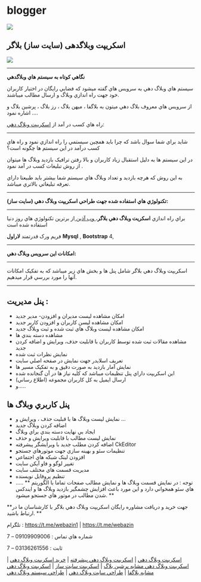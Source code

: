# blogger
![](https://webazin.net/wp-content/uploads/2017/10/logo.png)

## اسکریپت وبلاگدهی (سایت ساز) بلاگر

![](https://webazin.net/wp-content/uploads/2019/09/web-600x600.jpg)


------------


**نگاهي کوتاه به سيستم هاي وبلاگدهي**

سيستم هاي وبلاگ دهي به سرويس هاي گفته ميشود که فضايي رايگان در اختيار کاربران خود جهت راه اندازي وبلاگ و ارسال مطالب ميباشند.

از سرويس هاي معروف بلاگ دهي ميتون به بلاگفا ، ميهن بلاگ ، رز بلاگ ، پرشين بلاگ و … اشاره نمود.

راه هاي کسب در آمد از [اسکريپت وبلاگ دهي](https://webazin.net/%d8%a7%d8%b3%da%a9%d8%b1%db%8c%d9%be%d8%aa-%d9%88%d8%a8%d9%84%d8%a7%da%af%d8%af%d9%87%db%8c-%d8%a8%d9%84%d8%a7%da%af%d8%b1/ "اسکريپت وبلاگ دهي"):

------------

شايد براي شما سوال باشد که چرا بايد همچين سيستمي را راه اندازي نمود و راه هاي کسب درآمد در اين سيستم ها چگونه است؟

در اين سيستم ها به دليل استقبال زياد کاربران  و بالا رفتن ترافيک بازديد وبلاگ ها ميتوان از روش تبليغات کسب در آمد نمود .

به اين روش که هرچه بازديد و تعداد وبلاگ هاي سيستم شما بيشتر بايد طبيعتا داراي تعرفه تبليغاتي بالاتري ميباشد.

------------


**تکنولوژي هاي استفاده شده جهت طراحي اسکريپت وبلاگ دهي (سايت ساز):**

------------


براي راه اندازي **اسکريت وبلاگ دهي بلاگر**،[ وب آذين ](https://webazin.net " وب آذين ")از برترين تکنولوژي هاي روز دنيا استفاده شده است


فريم ورک قدرتمند **لاراول**  **Mysql** , **Bootstrap** 4,


------------


**امکانات اين سرويس وبلاگ دهي:**

------------


اسکريپت وبلاگ دهي بلاگر شامل پنل ها و  بخش هاي زير ميباشد که به تفکيک امکانات آنها را مورد بررسي قرار ميدهيم.


------------


## پنل مديريت :

- امکان مشاهده ليست مديران و افزودن-  مدير جديد
- امکان مشاهده ليسن کاربران و افزودن کاربر جديد
- امکان مشاهده ليست وبلاگ هاي ثبت شده و ثبت وبلاگ جديد
- مشاهده دسته بندي ها
- مشاهده مقالات ثبت شده توسط کاربران با قابليت حذف، ويرايش و اضافه کردن جديد
- نمايش نظرات ثبت شده
- تعريف اسلايدر جهت نمايش در صفحه اصلي سايت
- نمايش آمار بازديد به صورت دقيق و به تفکيک مسير ها
- اين اسکريپت داراي پنل تنظيمات ميباشد که کليه نياز ها در آن گنجانده شده
- ارسال ايميل به کل کاربران مجموعه (اطلاع رساني)
- و…..

## پنل کاربري وبلاگ ها

- نمايش ليست وبلاگ ها با قبليت حذف ، ويرايش و …
- اضافه کردن وبلاگ جديد
- ايجاد بي نهايت دسته بندي براي وبلاگ
- نمايش ليست مطالب با قابليت ويرايش و حذف
- اضافه کردن مطلب جديد با ويرايشگر پيشرفته CkEditor
- تنظيمات سئو و بهينه سازي جهت موتورهاي جستجو
- افزودن لينک شبکه هاي اجتماعي
- تغيير لوگو و فاو آيکن سايت
- مديريت قسمت هاي مختلف سايت
- تنظيم پروفايل نويسنده
- …..
**
توجه : در نمايش قسمت وبلاگ ها و نمايش مطالب صفحات تماما با الگوريتم هاي سئو همخواني دارد و اين مورد باعث افزايش چشمگير بازديد وبلاگ ها و ايندکس شدن مطالب در موتور هاي جستجو ميشود.
**

**جهت خريد و دريافت مشاوره رايگان اسکريپت وبلاگ دهي بلاگر با کارشناسان ما در ارتباط باشيد.
**

تلگرام :                  https://t.me/webazin1   |  https://t.me/webazin


شماره هاي تماس : 09109909006 – 7


ثابت :                    03136261556 – 7


[اسکريپت وبلاگ دهي](https://webazin.net/%d8%a7%d8%b3%da%a9%d8%b1%db%8c%d9%be%d8%aa-%d9%88%d8%a8%d9%84%d8%a7%da%af%d8%af%d9%87%db%8c-%d8%a8%d9%84%d8%a7%da%af%d8%b1/ "اسکريپت وبلاگ دهي") |  [اسکريپت وبلاگ دهي پيشرفته](https://webazin.net/%d8%a7%d8%b3%da%a9%d8%b1%db%8c%d9%be%d8%aa-%d9%88%d8%a8%d9%84%d8%a7%da%af%d8%af%d9%87%db%8c-%d8%a8%d9%84%d8%a7%da%af%d8%b1/ "اسکريپت وبلاگ دهي پيشرفته") | [خريد اسکريپت وبلاگ دهي](https://webazin.net/%d8%a7%d8%b3%da%a9%d8%b1%db%8c%d9%be%d8%aa-%d9%88%d8%a8%d9%84%d8%a7%da%af%d8%af%d9%87%db%8c-%d8%a8%d9%84%d8%a7%da%af%d8%b1/ "خريد اسکريپت وبلاگ دهي") |
[اسکريپت وبلاگ دهي مشابه پرشين بلاگ](https://webazin.net/%d8%a7%d8%b3%da%a9%d8%b1%db%8c%d9%be%d8%aa-%d9%88%d8%a8%d9%84%d8%a7%da%af%d8%af%d9%87%db%8c-%d8%a8%d9%84%d8%a7%da%af%d8%b1/ "اسکريپت وبلاگ دهي مشابه پرشين بلاگ") | [اسکريپت سايت ساز](https://webazin.net/%d8%a7%d8%b3%da%a9%d8%b1%db%8c%d9%be%d8%aa-%d9%88%d8%a8%d9%84%d8%a7%da%af%d8%af%d9%87%db%8c-%d8%a8%d9%84%d8%a7%da%af%d8%b1/ "اسکريپت سايت ساز") | [اسکريپت وبلاگ دهي مشابه بلاگفا](https://webazin.net/%d8%a7%d8%b3%da%a9%d8%b1%db%8c%d9%be%d8%aa-%d9%88%d8%a8%d9%84%d8%a7%da%af%d8%af%d9%87%db%8c-%d8%a8%d9%84%d8%a7%da%af%d8%b1/ "اسکريپت وبلاگ دهي مشابه بلاگفا") |
[طراحي سايت وبلاگ دهي](https://webazin.net/%d8%a7%d8%b3%da%a9%d8%b1%db%8c%d9%be%d8%aa-%d9%88%d8%a8%d9%84%d8%a7%da%af%d8%af%d9%87%db%8c-%d8%a8%d9%84%d8%a7%da%af%d8%b1/ "طراحي سايت وبلاگ دهي") | [طراحي سيستم وبلاگ دهي](https://webazin.net/%d8%a7%d8%b3%da%a9%d8%b1%db%8c%d9%be%d8%aa-%d9%88%d8%a8%d9%84%d8%a7%da%af%d8%af%d9%87%db%8c-%d8%a8%d9%84%d8%a7%da%af%d8%b1/ "طراحي سيستم وبلاگ دهي")
